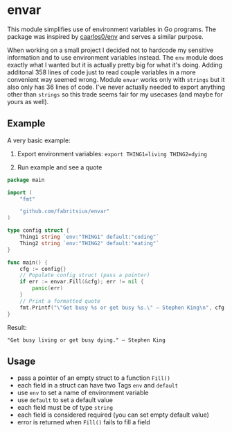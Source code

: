 # envar

This module simplifies use of environment variables in Go programs. The package was inspired by [caarlos0/env](https://github.com/caarlos0/env) and serves a similar purpose.

When working on a small project I decided not to hardcode my sensitive information and to use environment variables instead. The `env` module does exactly what I wanted but it is actually pretty big for what it's doing. Adding additonal 358 lines of code just to read couple variables in a more convenient way seemed wrong. Module `envar` works only with `strings` but it also only has 36 lines of code. I've never actually needed to export anything other than `strings` so this trade seems fair for my usecases (and maybe for yours as well).

## Example

A very basic example:

1. Export environment variables: `export THING1=living THING2=dying`

2. Run example and see a quote

```go
package main

import (
	"fmt"

	"github.com/fabritsius/envar"
)

type config struct {
	Thing1 string `env:"THING1" default:"coding"`
	Thing2 string `env:"THING2" default:"eating"`
}

func main() {
    cfg := config{}
	// Populate config struct (pass a pointer)
	if err := envar.Fill(&cfg); err != nil {
		panic(err)
	}
    // Print a formatted quote
	fmt.Printf("\"Get busy %s or get busy %s.\" – Stephen King\n", cfg.Thing1, cfg.Thing2)
}
```

Result:

```
"Get busy living or get busy dying." – Stephen King
```

## Usage

- pass a pointer of an empty struct to a function `Fill()`
- each field in a struct can have two Tags `env` and `default`
- use `env` to set a name of environment variable
- use `default` to set a default value
- each field must be of type `string`
- each field is considered required (you can set empty default value)
- error is returned when `Fill()` fails to fill a field